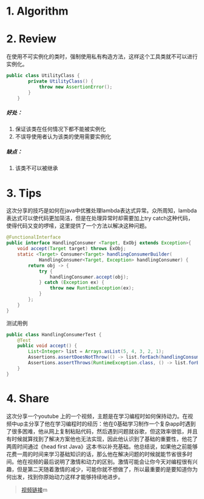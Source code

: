 # 1. Algorithm
# 2. Review
在使用不可实例化的类时，强制使用私有构造方法，这样这个工具类就不可以进行实例化。
``` java
public class UtilityClass {
        private UtilityClass() {
            throw new AssertionError();
        }
    }
```
##### 好处：
1. 保证该类在任何情况下都不能被实例化
2. 不误导使用者认为该类的使用需要实例化
##### 缺点：
1. 该类不可以被继承
# 3. Tips
这次分享的技巧是如何在java中优雅处理lambda表达式异常。众所周知，lambda表达式可以使代码更加简洁，但是在处理异常时却需要加上try catch这种代码，使得代码又变的啰嗦，这里提供了一个方法以解决这种问题。
``` java
@FunctionalInterface
public interface HandlingConsumer <Target, ExObj extends Exception>{
    void accept(Target target) throws ExObj;
    static <Target> Consumer<Target> handlingConsumerBuilder(
            HandlingConsumer<Target, Exception> handlingConsumer) {
        return obj -> {
            try {
                handlingConsumer.accept(obj);
            } catch (Exception ex) {
                throw new RuntimeException(ex);
            }
        };
    }
}
```
测试用例
``` java 
public class HandlingConsumerTest {
    @Test
    public void accept() {
        List<Integer> list = Arrays.asList(5, 4, 3, 2, 1);
        Assertions.assertDoesNotThrow(() -> list.forEach(handlingConsumerBuilder(i -> Thread.sleep(i))));
        Assertions.assertThrows(RuntimeException.class, () -> list.forEach(handlingConsumerBuilder(i -> Thread.sleep(i))));
    }
}
```

# 4. Share
这次分享一个youtube 上的一个视频，主题是在学习编程时如何保持动力。在视频中up主分享了他在学习编程时的经历：他在0基础学习制作一个复杂app时遇到了很多困难，他从网上复制粘贴代码，然后遇到问题就谷歌，但这效率很低，并且有时候就算找到了解决方案他也无法实现，因此他认识到了基础的重要性，他花了两周时间通过《head first Java》这本书以补充基础。他总结说，如果他之前能够花费一周的时间来学习基础知识的话，那么他在解决问题的时候就能节省很多时间。他在视频的最后说明了激情和动力的区别。激情可能会让你今天对编程很有兴趣，但是第二天随着激情的减少，可能你就不想做了，所以最重要的是要知道你为何出发，找到你原始动力这样才能够持续地进步。
>[视频链接](https://youtu.be/oyk0WPTQlhg)m
